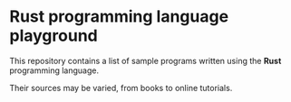 # Rust programming language playground

This repository contains a list of sample programs written using the **Rust** programming language.

Their sources may be varied, from books to online tutorials.
